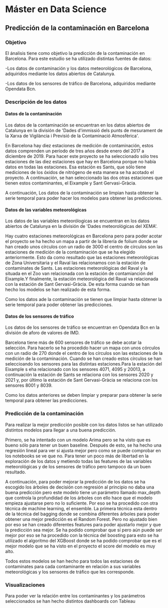 
# Máster en Data Science

## Predicción de la contaminación en Barcelona

### Objetivo

El ánalisis tiene como objetivo la predicción de la contaminación en Barcelona. Para este estudio se ha utilizado distintas fuentes de datos:

-Los datos de contaminación  y los datos meteorológicos de Barcelona, adquiridos mediante los datos abiertos de Catalunya.

-Los datos de los sensores de tráfico de Barcelona, adquiridos mediante Opendata Bcn.

### Descripción de los datos 

#### Datos de la contaminación

Los datos de la contaminación se encuentran en los datos abiertos de Catalunya en la división de 'Dades d'immissió dels punts de mesurament de la Xarxa de Vigilància i Previsió de la Contaminació Atmosfèrica'.

En Barcelona hay diez estaciones de medición de contaminación, estos datos comprenden un período de tres años desde enero del 2017 a diciembre de 2019. Para hacer este proyecto se ha seleccionado sólo tres 
estaciones de las diez estaciones que hay en Barcelona porque no había datos en todas las estaciones. Esa estación es Sants, que sólo tiene mediciones de los óxidos de nitrógeno de esta manera se ha acotado el
 proyecto. A continuación, se han seleccionado las dos otras estaciones que tienen estos contaminantes, el Eixample y Sant Gervasi-Gràcia.

A continuación, Los datos de la contaminación se limpian hasta obtener la serie temporal para poder hacer los modelos para obtener las predicciones.

#### Datos de las variables meteorológicas

Los datos de las variables meteorólogicas se encuentran en los datos abiertos de Catalunya en la división de 'Dades meteorológicas del XEMA'.

Hay cuatro estaciones meteorológicas en Barcelona pero para poder acotar el proyecto se ha hecho un mapa a partir de la librería de folium donde se han creado unos círculos con un radio de 3000 el centro de 
círculos son las estaciones de medición de la contaminación que se ha elegido anteriormente. Esto da como resultado que las estaciones meteorológicas de Zona Universitaria y el Raval las relacionamos con la
 estación de contaminates de Sants. Las estaciones meteorológicas del Raval y la situada en el Zoo van relacionada con la estación de contamianción del Eixample.Y finalmente, la estación meteorológica del
 Raval va relacionada con la estación de Sant Gervasi-Gràcia. De esta forma cuando se han hecho los modelos se han realizado de esta forma. 

Como los datos ade la contaminación se tienen que limpiar hasta obtener la serie temporal para poder obtener las predicciones.

#### Datos de los sensores de tráfico

Los datos de los sensores de tráfico se encuentran en Opendata Bcn en la división de aforo de valores de IMD.

Barcelona tiene más de 600 sensores de tráfico se debe acotar la selección. Para hacerlo se ha procedido hacer  un mapa con unos córculos con un radio de 270 donde el centro de los círculos son las estaciones 
de la medición de la contaminación. Cuando se han creado estos círculos se han seleccioando los sensores para las distintas estaciones.Para la estación del Eixample s eha relacionado con los sensores 4071,
 4095 y 20013, a continuación la estación de Sants se relaciona con los sensores 2020 y 2021 y, por último la estación de Sant Gervasi-Gràcia se relaciona con los sensores 8001 y 8039.

Como los datos anteriores se deben limpiar y preparar para obtener la serie temporal para obtener las predicciones.

### Predicción de la contaminación
 
Para realizar la mejor predicción posible con los datos listos se han utilizado distintos modelos para llegar a una buena predicción.

Primero, se ha intentado con un modelo Arima pero se ha visto que es bueno sólo para tener un buen baseline. Después de esto, se ha hecho una regresión lineal para ver si ajusta mejor pero como se puede 
comprobar en los notebooks se ve que no. Para tener un poco más de libertad en la exploración de los datos y metiendo todas las features de las variables meteorológicas y de los sensores de tráfico pero 
tampoco da un buen resultado.

A continuación, para poder mejorar la predicción de los datos se ha escogido los árboles de decisión con regresión al principio no daba una buena predicción pero este modelo tiene un parámetro llamado
max_depth que controla la profundidad de los árboles con ello hace que el modelo empieza ajustarse pero no lo suficiente. Por eso se ha procedido con otra técnica de machine learning,
el ensemble. La primera técnica esta dentro de la técnica del bagging donde se combina diferentes árboles para poder obtener una mejor predicción es el Random Forest. Pero no ajustado bien por eso se han creado
diferentes features para poder ajustarlo mejor y que la predicción sea mejor. Se ha podido comprobar que sí pero aún puede ser mejor por eso se ha procedido con la técnica del boosting para esto se ha utilizado
el algoritmo del XGBoost donde se ha podido comprobar que es el mejor modelo que se ha visto en el proyecto el score del modelo es muy alto.

Todos estos modelos se han hecho para todos las estaciones de contaminates para cada contaminante en relación a sus variables meteorológicas y los sensores de tráfico que les corresponde.

### Visualizaciones

Para poder ver la relación entre los contaminantes y los parámetros seleccionados se han hecho distintos dashboards con Tableau  



